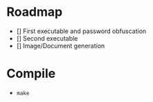 # Roadmap 
- [] First executable and password obfuscation
- [] Second executable 
- [] Image/Document generation

# Compile
- `make`
